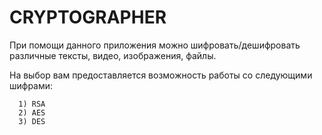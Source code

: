 # CRYPTOGRAPHER
 При помощи данного приложения можно шифровать/дешифровать различные тексты, видео, изображения, файлы.

 На выбор вам предоставляется возможность работы со следующими шифрами:

      1) RSA
      2) AES
      3) DES

